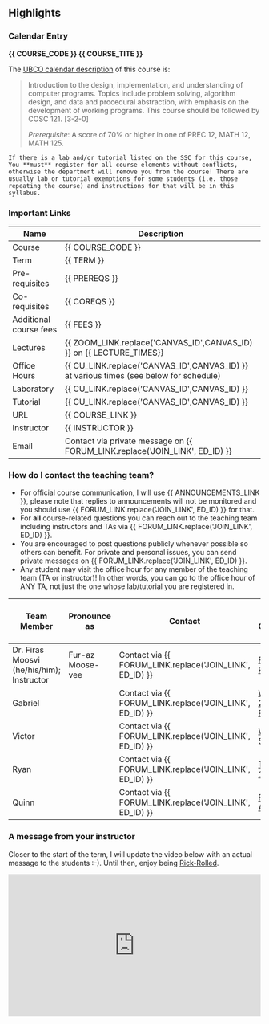 ## Highlights

### Calendar Entry

**{{ COURSE_CODE }} {{ COURSE_TITE }}**

The [UBCO calendar description](http://www.calendar.ubc.ca/okanagan/courses.cfm?code=cosc) of this course is: 

> Introduction to the design, implementation, and understanding of computer programs.
> Topics include problem solving, algorithm design, and data and procedural abstraction, with emphasis on the development of working programs. 
> This course should be followed by COSC 121. [3-2-0]
>
> *Prerequisite*: A score of 70% or higher in one of PREC 12, MATH 12, MATH 125.

```{warning}
If there is a lab and/or tutorial listed on the SSC for this course, You **must** register for all course elements without conflicts, otherwise the department will remove you from the course! There are usually lab or tutorial exemptions for some students (i.e. those repeating the course) and instructions for that will be in this syllabus.
```

### Important Links

| Name                   | Description                                                                            |
|------------------------|----------------------------------------------------------------------------------------|
| Course                 | {{ COURSE_CODE }}                                                                      |
| Term                   | {{ TERM }}                                                                             |
| Pre-requisites         | {{ PREREQS }}                                                                          |
| Co-requisites          | {{ COREQS }}                                                                           |
| Additional course fees | {{ FEES }}                                                                             |
| Lectures               | {{ ZOOM_LINK.replace('CANVAS_ID',CANVAS_ID) }} on {{ LECTURE_TIMES}}                   |
| Office Hours           | {{ CU_LINK.replace('CANVAS_ID',CANVAS_ID) }} at various times (see below for schedule) |
| Laboratory             | {{ CU_LINK.replace('CANVAS_ID',CANVAS_ID) }}                                           |
| Tutorial               | {{ CU_LINK.replace('CANVAS_ID',CANVAS_ID) }}                                           |
| URL                    | {{ COURSE_LINK }}                                                                      |
| Instructor             | {{ INSTRUCTOR }}                                                                       |
| Email                  | Contact via private message on {{ FORUM_LINK.replace('JOIN_LINK', ED_ID) }}            |

### How do I contact the teaching team?

- For official course communication, I will use {{ ANNOUNCEMENTS_LINK }}, please note that replies to announcements will not be monitored and you should use {{ FORUM_LINK.replace('JOIN_LINK', ED_ID) }} for that.
- For **all** course-related questions you can reach out to the teaching team including instructors and TAs via {{ FORUM_LINK.replace('JOIN_LINK', ED_ID) }}. 
- You are encouraged to post questions publicly whenever possible so others can benefit. For private and personal issues, you can send private messages on {{ FORUM_LINK.replace('JOIN_LINK', ED_ID) }}.
- Any student may visit the office hour for any member of the teaching team (TA or instructor)! In other words, you can go to the office hour of ANY TA, not just the one whose lab/tutorial you are registered in. 

| Team Member                               | Pronounce as     | Contact                                                  | Office Hour (on Collaborate Ultra)                                                       |
|-------------------------------------------|------------------|----------------------------------------------------------|------------------------------------------------------------------------------------------|
| Dr. Firas Moosvi (he/his/him); Instructor | Fur-az Moose-vee | Contact via {{ FORUM_LINK.replace('JOIN_LINK', ED_ID) }} | [Friday 1-2 PM](https://ca.bbcollab.com/guest/286c1e052d7649d4914d5488eaa200ab)          |
| Gabriel                                   |                  | Contact via {{ FORUM_LINK.replace('JOIN_LINK', ED_ID) }} | [Wednesday 2:30-3:30 PM](https://ca.bbcollab.com/guest/286c1e052d7649d4914d5488eaa200ab) |
| Victor                                    |                  | Contact via {{ FORUM_LINK.replace('JOIN_LINK', ED_ID) }} | [Wednesday 5-6 PM](https://ca.bbcollab.com/guest/286c1e052d7649d4914d5488eaa200ab)       |
| Ryan                                      |                  | Contact via {{ FORUM_LINK.replace('JOIN_LINK', ED_ID) }} | [Thursday 12-1 PM](https://ca.bbcollab.com/guest/286c1e052d7649d4914d5488eaa200ab)       |
| Quinn                                     |                  | Contact via {{ FORUM_LINK.replace('JOIN_LINK', ED_ID) }} | [Friday 11 AM -12 PM](https://ca.bbcollab.com/guest/286c1e052d7649d4914d5488eaa200ab)    |


### A message from your instructor

Closer to the start of the term, I will update the video below with an actual message to the students :-).
Until then, enjoy being [Rick-Rolled](https://www.dictionary.com/e/slang/rickrolling/).

<div style="position: relative; padding-bottom: 56.25%; height: 0; overflow: hidden; max-width: 100%; height: auto;">
    <iframe src="https://player.vimeo.com/video/148751763" frameborder="0" allowfullscreen style="position: absolute; top: 0; left: 0; width: 100%; height: 100%;"></iframe>
</div>

<div class="page_break"> </div>